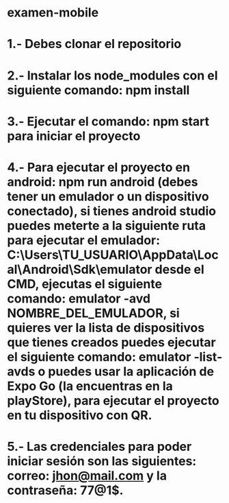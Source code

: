 # examen-mobile
# 1.- Debes clonar el repositorio
# 2.- Instalar los node_modules con el siguiente comando: npm install
# 3.- Ejecutar el comando: npm start para iniciar el proyecto
# 4.- Para ejecutar el proyecto en android: npm run android (debes tener un emulador o un dispositivo conectado), si tienes android studio puedes meterte a la siguiente ruta para ejecutar el emulador: C:\Users\TU_USUARIO\AppData\Local\Android\Sdk\emulator desde el CMD, ejecutas el siguiente comando: emulator -avd NOMBRE_DEL_EMULADOR, si quieres ver la lista de dispositivos que tienes creados puedes ejecutar el siguiente comando: emulator -list-avds o puedes usar la aplicación de Expo Go (la encuentras en la playStore), para ejecutar el proyecto en tu dispositivo con QR.
# 5.- Las credenciales para poder iniciar sesión son las siguientes: correo: jhon@mail.com y la contraseña: 77@1$.